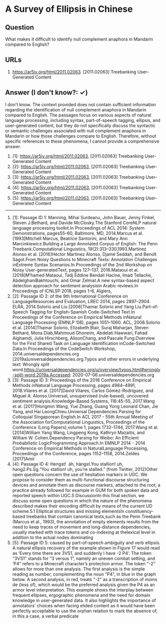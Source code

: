 # A Survey of Ellipsis in Chinese

## Question

What makes it difficult to identify null complement anaphora in Mandarin compared to English?

## URLs

1. https://ar5iv.org/html/2011.02063. [2011.02063] Treebanking User-Generated Content

## Answer (I don't know?: ✓)

I don't know. The context provided does not contain sufficient information regarding the identification of null complement anaphora in Mandarin compared to English. The passages focus on various aspects of natural language processing, including syntax, part-of-speech tagging, ellipsis, and user-generated content, but they do not specifically discuss the syntactic or semantic challenges associated with null complement anaphora in Mandarin or how those challenges compare to English. Therefore, without specific references to these phenomena, I cannot provide a comprehensive answer.

1. [1]:  https://ar5iv.org/html/2011.02063, [2011.02063] Treebanking User-Generated Content
2. [2]:  https://ar5iv.org/html/2011.02063, [2011.02063] Treebanking User-Generated Content
3. [3]:  https://ar5iv.org/html/2011.02063, [2011.02063] Treebanking User-Generated Content
4. [4]:  https://ar5iv.org/html/2011.02063, [2011.02063] Treebanking User-Generated Content
5. [5]:  https://ar5iv.org/html/2011.02063, [2011.02063] Treebanking User-Generated Content
---
1. [1]:  Passage ID 1: Manning, Mihai Surdeanu, John Bauer, Jenny Finkel, Steven J.Bethard, and Davide McClosky.The Stanford CoreNLP natural language processing toolkit.In Proceedings of ACL 2014: System Demonstrations, pages55–60, Baltimore, MD, 2014.Marcus et al. [1993]Mitchell Marcus, Beatrice Santorini, and Mary Ann Marcinkiewicz.Building a Large Annotated Corpus of English: The Penn Treebank.Computational Linguistics, 19(2):313–330,1993.Martínez Alonso et al. [2016]Héctor Martínez Alonso, Djamé Seddah, and Benoît Sagot.From Noisy Questions to Minecraft Texts: Annotation Challenges inExtreme Syntax Scenarios.In Proceedings of the 2nd Workshop on Noisy User-generatedText, pages 127–137, 2016.Mataoui et al. [2018]M’hamed Mataoui, Tadj Eddine Bendali Hacine, Imad Tellache, AbdelghaniBakhtouchi, and Omar Zelmat.A new syntax-based aspect detection approach for sentiment analysisin Arabic reviews.In Proceedings of ICNLSP 2018, pages 1–6, Algiers,
2. [2]:  Passage ID 2: of the 9th International Conference on LanguageResources and Evaluation, LREC 2014, pages 2897–2904. ELRA, 2014.Solorio and Liu [2008]Thamar Solorio and Yang Liu.Part-of-Speech Tagging for English-Spanish Code-Switched Text.In Proceedings of the Conference on Empirical Methods inNatural Language Processing (EMNLP ’08), pages 1051–1060. ACL, 2008.Solorio et al. [2014]Thamar Solorio, Elizabeth Blair, Suraj Maharjan, Steven Bethard, Mona Diab,Mahmoud Ghoneim, Abdelati Hawwari, Fahad Alghamdi, Julia Hirschberg, AlisonChang, and Pascale Fung.Overview for the First Shared Task on Language Identification inCode-Switched Data.In Proceedings of the CodeSwitch Workshop, 2014.universaldependencies.org [2019a]universaldependencies.org.Typos and other errors in underlying text: Wrongly split word.https://universaldependencies.org/u/overview/typos.html#wrongly-split-word,2019a.Accessed: 2020-07-06.universaldependencies.org
3. [3]:  Passage ID 3: Proceedings of the 2018 Conference on Empirical Methods inNatural Language Processing, pages 4984–4991, 2018.Vilares et al. [2017]David Vilares, Carlos Gómez-Rodríguez, and Miguel A. Alonso.Universal, unsupervised (rule-based), uncovered sentiment analysis.Knowledge-Based Systems, 118:45–55, 2017.Wang et al. [2017]Hongmin Wang, Yue Zhang, Guang Yong Leonard Chan, Jie Yang, and Hai LeongChieu.Universal Dependencies Parsing for Colloquial Singaporean English.In ACL 2017 - 55th Annual Meeting of the Association forComputational Linguistics, Proceedings of the Conference (Long Papers),volume 1, pages 1732–1744, 2017.Wang et al. [2014]William Yang Wang, Lingpeng Kong, Kathryn Mazaitis, and William W. Cohen.Dependency Parsing for Weibo: An Efficient Probabilistic LogicProgramming Approach.In EMNLP 2014 - 2014 Conference on Empirical Methods in NaturalLanguage Processing, Proceedings of the Conference, pages 1152–1158, 2014.Zeldes [2017]Amir
4. [4]:  Passage ID 4: Hengst!  äh, hängst.You stallion! uh, hang2.Ps.Sg.“You stallion! uh, you’re stalled.” (from Twitter, 2012)Other open questions concern the use of hesitation markers in UGC. We propose to consider them as multi-functional discourse structuring devices and annotate them as discourse markers, attached to the root, a practice already followed for example in GUM for both spoken data and reported speech within UGC.5 DiscussionIn this final section, we discuss some open questions in which the nature of the phenomena described makes their encoding difficult by means of the current UD scheme.5.1 Elliptical structures and missing elementsIn constituency-based treebanks that contain canonical texts,such as the Penn Treebank (Marcus et al., 1993), the annotation of empty elements results from the need to keep traces of movement and long-distance dependencies, usually marked with trace tokens and co-indexing at thelexical level in addition to the actual nodes dominating
5. [5]:  Passage ID 5: caused by part-of-speech ambiguity and verb ellipsis. A natural ellipsis recovery of the example shown in Figure 17 would read as ‘Every time there are 3VS1, and suddenly I have -2 P4’. The token "3VS1" stands for “3 versus 1”, namely an uneven combat setting, and ‘P4” refers to a Minecraft character’s protection armor. The token "-2" allows for more than one analysis. The first analysis is the simple reading as number, complementing the noun "P4", in blue in the graph below. A second analysis, in red, treats "-2" as a transcription of moins de (less of), which would be the preferred analysis given the P4 as an armor level interpretation. This example shows the interplay between frequent ellipses, ergographic phenomena and the need for domain knowledge in user-generated data. It also highlights the importance of annotators’ choices when facing elided content as it would have been perfectly acceptable to use the orphan relation to mark the absence of, in this a case, a verbal predicate